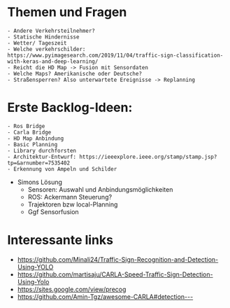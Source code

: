 # Themen und Fragen
	- Andere Verkehrsteilnehmer?
	- Statische Hindernisse
	- Wetter/ Tageszeit
	- Welche verkehrschilder:		https://www.pyimagesearch.com/2019/11/04/traffic-sign-classification-with-keras-and-deep-learning/
	- Reicht die HD Map -> Fusion mit Sensordaten
	- Welche Maps? Amerikanische oder Deutsche?
	- Straßensperren? Also unterwartete Ereignisse -> Replanning

# Erste Backlog-Ideen:
	- Ros Bridge
	- Carla Bridge
	- HD Map Anbindung
	- Basic Planning
	- Library durchforsten
	- Architektur-Entwurf: https://ieeexplore.ieee.org/stamp/stamp.jsp?tp=&arnumber=7535402		
	- Erkennung von Ampeln und Schilder 
  - Simons Lösung
	- Sensoren: Auswahl und Anbindungsmöglichkeiten
	- ROS: Ackermann Steuerung?
	- Trajektoren bzw local-Planning
	- Ggf Sensorfusion

# Interessante links
  - https://github.com/Minali24/Traffic-Sign-Recognition-and-Detection-Using-YOLO
  - https://github.com/martisaju/CARLA-Speed-Traffic-Sign-Detection-Using-Yolo
  - https://sites.google.com/view/precog
  - https://github.com/Amin-Tgz/awesome-CARLA#detection---
